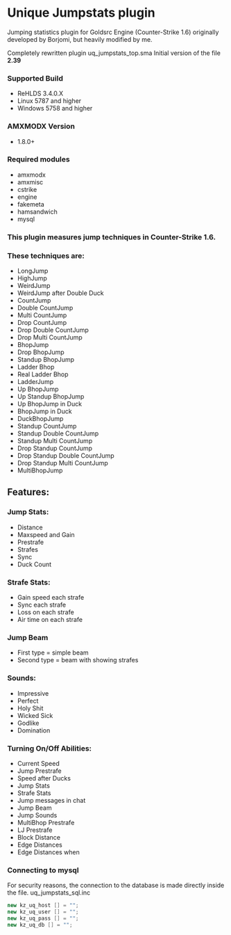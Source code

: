# Unique Jumpstats plugin

Jumping statistics plugin for Goldsrc Engine (Counter-Strike 1.6) originally developed by Borjomi, but heavily modified by me.

Completely rewritten plugin uq_jumpstats_top.sma
Initial version of the file **2.39**

### Supported Build
* ReHLDS 3.4.0.X
* Linux 5787 and higher
* Windows 5758 and higher

### AMXMODX Version
* 1.8.0+

### Required modules
* amxmodx
* amxmisc
* cstrike
* engine
* fakemeta
* hamsandwich
* mysql


### This plugin measures jump techniques in Counter-Strike 1.6.
### These techniques are:
* LongJump
* HighJump
* WeirdJump
* WeirdJump after Double Duck
* CountJump
* Double CountJump
* Multi CountJump
* Drop CountJump
* Drop Double CountJump
* Drop Multi CountJump
* BhopJump
* Drop BhopJump
* Standup BhopJump
* Ladder Bhop
* Real Ladder Bhop
* LadderJump
* Up BhopJump
* Up Standup BhopJump
* Up BhopJump in Duck
* BhopJump in Duck
* DuckBhopJump
* Standup CountJump
* Standup Double CountJump
* Standup Multi CountJump
* Drop Standup CountJump
* Drop Standup Double CountJump
* Drop Standup Multi CountJump
* MultiBhopJump

## Features:
### Jump Stats:
* Distance
* Maxspeed and Gain
* Prestrafe
* Strafes
* Sync
* Duck Count

### Strafe Stats:
* Gain speed each strafe
* Sync each strafe
* Loss on each strafe
* Air time on each strafe

### Jump Beam
* First type = simple beam
* Second type = beam with showing strafes

### Sounds:
* Impressive
* Perfect
* Holy Shit
* Wicked Sick
* Godlike
* Domination

### Turning On/Off Abilities:
* Current Speed
* Jump Prestrafe
* Speed after Ducks
* Jump Stats
* Strafe Stats
* Jump messages in chat
* Jump Beam
* Jump Sounds
* MultiBhop Prestrafe
* LJ Prestrafe
* Block Distance
* Edge Distances
* Edge Distances when

### Connecting to mysql
For security reasons, the connection to the database is made directly inside the file. uq_jumpstats_sql.inc
```C#
new kz_uq_host [] = "";
new kz_uq_user [] = "";
new kz_uq_pass [] = "";
new kz_uq_db [] = "";
```
